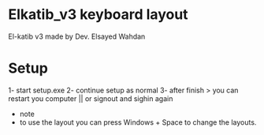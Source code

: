 # Elkatib_v3  keyboard layout 
 El-katib v3     made by Dev. Elsayed Wahdan


# Setup

 1- start setup.exe
 2- continue setup as normal 
 3- after finish > you can restart you computer || or  signout and sighin again


 * note
 * to use the layout you can press Windows + Space to change the layouts.
